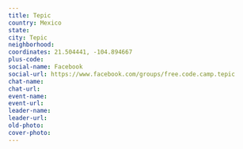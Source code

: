 ```yaml
---
title: Tepic
country: Mexico
state: 
city: Tepic
neighborhood: 
coordinates: 21.504441, -104.894667
plus-code:
social-name: Facebook
social-url: https://www.facebook.com/groups/free.code.camp.tepic
chat-name:
chat-url:
event-name:
event-url:
leader-name:
leader-url:
old-photo: 
cover-photo:
---
```

